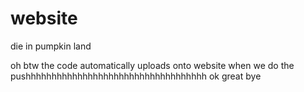 # website
die in pumpkin land


oh btw the code automatically uploads onto website when we do the pushhhhhhhhhhhhhhhhhhhhhhhhhhhhhhhhhhh ok great bye

